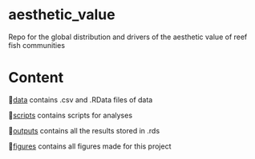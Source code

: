 # aesthetic_value
Repo for the global distribution and drivers of the aesthetic value of reef fish communities

# Content

:file_folder:[data](/data) contains .csv and .RData files of data

:file_folder:[scripts](/analyses) contains scripts for analyses

:file_folder:[outputs](/outputs) contains all the results stored in .rds

:file_folder:[figures](/figures) contains all figures made for this project
